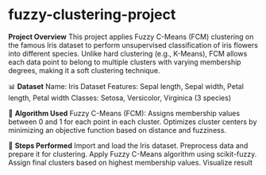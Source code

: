 # fuzzy-clustering-project
**Project Overview**
This project applies Fuzzy C-Means (FCM) clustering on the famous Iris dataset to perform unsupervised classification of iris flowers into different species. Unlike hard clustering (e.g., K-Means), FCM allows each data point to belong to multiple clusters with varying membership degrees, making it a soft clustering technique.

📊 **Dataset**
Name: Iris Dataset
Features: Sepal length, Sepal width, Petal length, Petal width
Classes: Setosa, Versicolor, Virginica (3 species)

🔧 **Algorithm Used**
Fuzzy C-Means (FCM):
Assigns membership values between 0 and 1 for each point in each cluster.
Optimizes cluster centers by minimizing an objective function based on distance and fuzziness.

🚀 **Steps Performed**
Import and load the Iris dataset.
Preprocess data and prepare it for clustering.
Apply Fuzzy C-Means algorithm using scikit-fuzzy.
Assign final clusters based on highest membership values.
Visualize result

